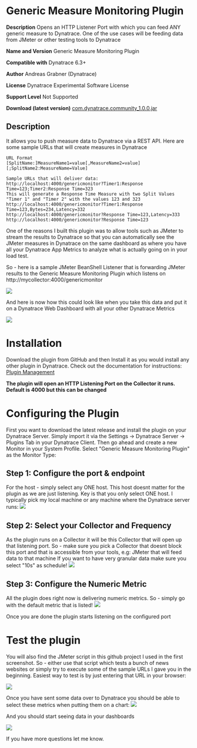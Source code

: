 # Generic Measure Monitoring Plugin

**Description** Opens an HTTP Listener Port with which you can feed ANY generic measure to Dynatrace. One of the use cases will be feeding data from JMeter or other testing tools to Dynatrace

**Name and Version** Generic Measure Monitoring Plugin

**Compatible with** Dynatrace 6.3+

**Author** Andreas Grabner (Dynatrace)

**License** Dynatrace Experimental Software License

**Support Level** Not Supported

**Download (latest version)** [com.dynatrace.community_1.0.0.jar](https://github.com/Dynatrace/Dynatrace-Generic-Measure-Monitoring-Plugin/releases/download/v1.0%2C0/com.dynatrace.community_1.0.0.jar)

## Description
It allows you to push measure data to Dynatrace via a REST API. Here are some sample URLs that will create measures in Dynatrace

```
URL Format
[SplitName:]MeasureName1=value[,MeasureName2=value][;SplitName2:MeasureName=Value]

Sample URLs that will deliver data:
http://localhost:4000/genericmonitor?Timer1:Response Time=123;Timer2:Response Time=323
This will generate a Response Time Measure with two Split Values "Timer 1" and "Timer 2" with the values 123 and 323
http://localhost:4000/genericmonitor?Timer1:Response Time=123,Bytes=234,Latency=332
http://localhost:4000/genericmonitor?Response Time=123,Latency=333
http://localhost:4000/genericmonitor?Response Time=123
```

One of the reasons I built this plugin was to allow tools such as JMeter to stream the results to Dynatrace so that you can automatically see the JMeter measures in Dynatrace on the same dashboard as where you have all your Dynatrace App Metrics to analyze what is actually going on in your load test. 

So - here is a sample JMeter BeanShell Listener that is forwarding JMeter results to the Generic Measure Monitoring Plugin which listens on http://mycollector:4000/genericmonitor

![](https://github.com/Dynatrace/Dynatrace-Generic-Measure-Monitoring-Plugin/blob/master/images/JMeterSample.png)

And here is now how this could look like when you take this data and put it on a Dynatrace Web Dashboard with all your other Dynatrace Metrics

![](https://github.com/Dynatrace/Dynatrace-Generic-Measure-Monitoring-Plugin/blob/master/images/JMeterDTWebDashboard.png)

# Installation 
Download the plugin from GitHub and then Install it as you would install any other plugin in Dynatrace. Check out the documentation for instructions: [Plugin Management](https://community.dynatrace.com/community/display/DOCDT65/Plugin+Management)

**The plugin will open an HTTP Listening Port on the Collector it runs. Default is 4000 but this can be changed**

# Configuring the Plugin

First you want to download the latest release and install the plugin on your Dynatrace Server. Simply import it via the Settings -> Dynatrace Server -> Plugins Tab in your Dynatrace Client. Then go ahead and create a new Monitor in your System Profile. Select "Generic Measure Monitoring Plugin" as the Monitor Type:

## Step 1: Configure the port & endpoint
For the host - simply select any ONE host. This host doesnt matter for the plugin as we are just listening. Key is that you only select ONE host. I typically pick my local machine or any machine where the Dynatrace server runs:
![](https://github.com/Dynatrace/Dynatrace-Generic-Measure-Monitoring-Plugin/blob/master/images/PluginConfigStep1.png)

## Step 2: Select your Collector and Frequency
As the plugin runs on a Collector it will be this Collector that will open up that listening port. So - make sure you pick a Collector that doesnt block this port and that is accessible from your tools, e.g: JMeter that will feed data to that machine
If you want to have very granular data make sure you select "10s" as schedule!
![](https://github.com/Dynatrace/Dynatrace-Generic-Measure-Monitoring-Plugin/blob/master/images/PluginConfigStep2.png)

## Step 3: Configure the Numeric Metric
All the plugin does right now is delivering numeric metrics. So - simply go with the default metric that is listed!
![](https://github.com/Dynatrace/Dynatrace-Generic-Measure-Monitoring-Plugin/blob/master/images/PluginConfigStep3.png)

Once you are done the plugin starts listening on the configured port

# Test the plugin

You will also find the JMeter script in this github project I used in the first screenshot. So - either use that script which tests a bunch of news websites or simply try to execute some of the sample URLs I gave you in the beginning. Easiest way to test is by just entering that URL in your browser:

![](https://github.com/Dynatrace/Dynatrace-Generic-Measure-Monitoring-Plugin/blob/master/images/TestItViaBrowser.png)

Once you have sent some data over to Dynatrace you should be able to select these metrics when putting them on a chart:
![](https://github.com/Dynatrace/Dynatrace-Generic-Measure-Monitoring-Plugin/blob/master/images/MeasuresInDynatrace.png)

And you should start seeing data in your dashboards

![](https://github.com/Dynatrace/Dynatrace-Generic-Measure-Monitoring-Plugin/blob/master/images/MeasuresInCharts.png)

If you have more questions let me know.
